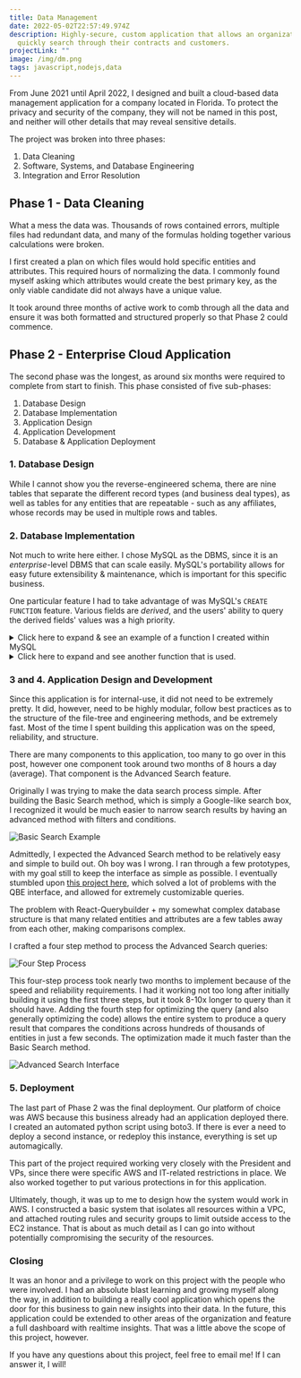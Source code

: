 ```yaml
---
title: Data Management
date: 2022-05-02T22:57:49.974Z
description: Highly-secure, custom application that allows an organization to
  quickly search through their contracts and customers.
projectLink: ""
image: /img/dm.png
tags: javascript,nodejs,data
---
```

From June 2021 until April 2022, I designed and built a cloud-based data management application for a company located in Florida. To protect the privacy and security of the company, they will not be named in this post, and neither will other details that may reveal sensitive details.

The project was broken into three phases:

1. Data Cleaning
2. Software, Systems, and Database Engineering
3. Integration and Error Resolution

## Phase 1 - Data Cleaning

What a mess the data was. Thousands of rows contained errors, multiple files had redundant data, and many of the formulas holding together various calculations were broken.

I first created a plan on which files would hold specific entities and attributes. This required hours of normalizing the data. I commonly found myself asking which attributes would create the best primary key, as the only viable candidate did not always have a unique value.

It took around three months of active work to comb through all the data and ensure it was both formatted and structured properly so that Phase 2 could commence.

## Phase 2 - Enterprise Cloud Application

The second phase was the longest, as around six months were required to complete from start to finish. This phase consisted of five sub-phases:

1. Database Design
2. Database Implementation
3. Application Design
4. Application Development
5. Database & Application Deployment

### 1. Database Design

While I cannot show you the reverse-engineered schema, there are nine tables that separate the different record types (and business deal types), as well as tables for any entities that are repeatable - such as any affiliates, whose records may be used in multiple rows and tables.

### 2. Database Implementation

Not much to write here either. I chose MySQL as the DBMS, since it is an *enterprise*-level DBMS that can scale easily. MySQL's portability allows for easy future extensibility & maintenance, which is important for this specific business.

One particular feature I had to take advantage of was MySQL's `CREATE FUNCTION` feature. Various fields are *derived*, and the users' ability to query the derived fields' values was a high priority.

<details>
<summary>Click here to expand & see an example of a function I created within MySQL</summary>

This function takes two dates, both stored as a `VARCHAR` (this is due to a few limitations, the `DATE` data type was not the correct fit for this instance)

The function returns an `INT`, which is of three possible values with context:

1. `Now` is before the start date
2. `Now` is after the start date, but before the end date (active status)
3. `Now` is after the end date

The context is determined by the back-end system. When a user queries this derived field, the context is determined by the back-end system (whether the status is before, active, or after expiration). 

```sql
DELIMITER $$

CREATE FUNCTION calc_days_out (begin_date VARCHAR(100), end_date VARCHAR(100))
RETURNS INT
NO SQL
BEGIN
	DECLARE begin_as_date DATE;
    DECLARE end_as_date DATE;
    DECLARE date_now DATE DEFAULT CURDATE();
    DECLARE calcd_days_out INT DEFAULT 0;
    DECLARE EXIT HANDLER FOR SQLEXCEPTION RETURN -1;
    BEGIN
		DECLARE CONTINUE HANDLER FOR SQLEXCEPTION SET begin_as_date = STR_TO_DATE(begin_date, '%m/%d/%Y');
        SET begin_as_date = STR_TO_DATE(begin_date, '%m-%d-%Y');
	END;
    BEGIN
		DECLARE CONTINUE HANDLER FOR SQLEXCEPTION SET end_as_date = STR_TO_DATE(end_date, '%m/%d/%Y');
        SET end_as_date = STR_TO_DATE(end_date, '%m-%d-%Y');
	END;
    IF date_now < begin_as_date THEN
		SET calcd_days_out = DATEDIFF(date_now, begin_as_date);
	ELSEIF date_now > end_as_date THEN
		SET calcd_days_out = DATEDIFF(date_now, end_as_date);
	ELSE
		SET calcd_days_out = DATEDIFF(date_now, end_as_date);
	END IF;
    RETURN calcd_days_out;
    
END;$$

DELIMITER ;
```

</details>

<details>
<summary>Click here to expand and see another function that is used.</summary>

This function takes a number that is in a string (`VARCHAR`), and returns the `INT` value. MySQL Community v8.0.23 does not have this function.

```sql
CREATE FUNCTION ExtractNumber(in_string VARCHAR(50)) 
RETURNS INT
NO SQL
BEGIN
    DECLARE ctrNumber VARCHAR(50);
    DECLARE finNumber VARCHAR(50) DEFAULT '';
    DECLARE sChar VARCHAR(1);
    DECLARE inti INTEGER DEFAULT 1;
	DECLARE EXIT HANDLER FOR SQLEXCEPTION RETURN 0;
    IF LENGTH(in_string) > 0 THEN
        WHILE(inti <= LENGTH(in_string)) DO
            SET sChar = SUBSTRING(in_string, inti, 1);
            SET ctrNumber = FIND_IN_SET(sChar, '0,1,2,3,4,5,6,7,8,9'); 
            IF ctrNumber > 0 THEN
                SET finNumber = CONCAT(finNumber, sChar);
            END IF;
            SET inti = inti + 1;
        END WHILE;
        RETURN CAST(finNumber AS UNSIGNED);
    ELSE
        RETURN 0;
    END IF;    
END$$
```

</details>

### 3 and 4. Application Design and Development

Since this application is for internal-use, it did not need to be extremely pretty. It did, however, need to be highly modular, follow best practices as to the structure of the file-tree and engineering methods, and be extremely fast. Most of the time I spent building this application was on the speed, reliability, and structure.

There are many components to this application, too many to go over in this post, however one component took around two months of 8 hours a day (average). That component is the Advanced Search feature.

Originally I was trying to make the data search process simple. After building the Basic Search method, which is simply a Google-like search box, I recognized it would be much easier to narrow search results by having an advanced method with filters and conditions.

![Basic Search Example](/img/screen-shot-2022-05-02-at-7.10.36-pm.png)

Admittedly, I expected the Advanced Search method to be relatively easy and simple to build out. Oh boy was I wrong. I ran through a few prototypes, with my goal still to keep the interface as simple as possible. I eventually stumbled upon [this project here](https://github.com/react-querybuilder/react-querybuilder), which solved a lot of problems with the QBE interface, and allowed for extremely customizable queries.

The problem with React-Querybuilder + my somewhat complex database structure is that many related entities and attributes are a few tables away from each other, making comparisons complex.

I crafted a four step method to process the Advanced Search queries:

![Four Step Process](/img/four-step-advanced-search.png)

This four-step process took nearly two months to implement because of the speed and reliability requirements. I had it working not too long after initially building it using the first three steps, but it took 8-10x longer to query than it should have. Adding the fourth step for optimizing the query (and also generally optimizing the code) allows the entire system to produce a query result that compares the conditions across hundreds of thousands of entities in just a few seconds. The optimization made it much faster than the Basic Search method.

![Advanced Search Interface](/img/screen-shot-2022-05-02-at-7.08.15-pm.png)

### 5. Deployment

The last part of Phase 2 was the final deployment. Our platform of choice was AWS because this business already had an application deployed there. I created an automated python script using boto3. If there is ever a need to deploy a second instance, or redeploy this instance, everything is set up automagically.

This part of the project required working very closely with the President and VPs, since there were specific AWS and IT-related restrictions in place. We also worked together to put various protections in for this application.

Ultimately, though, it was up to me to design how the system would work in AWS. I constructed a basic system that isolates all resources within a VPC, and attached routing rules and security groups to limit outside access to the EC2 instance. That is about as much detail as I can go into without potentially compromising the security of the resources.

### Closing

It was an honor and a privilege to work on this project with the people who were involved. I had an absolute blast learning and growing myself along the way, in addition to building a really cool application which opens the door for this business to gain new insights into their data. In the future, this application could be extended to other areas of the organization and feature a full dashboard with realtime insights. That was a little above the scope of this project, however.

If you have any questions about this project, feel free to email me! If I can answer it, I will!